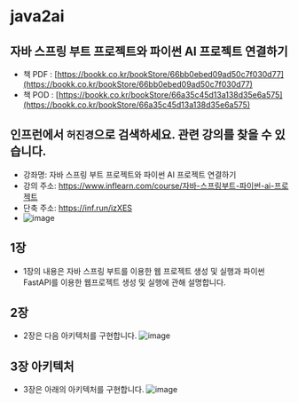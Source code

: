 # java2ai
## 자바 스프링 부트 프로젝트와 파이썬 AI 프로젝트 연결하기
* 책 PDF : [https://bookk.co.kr/bookStore/66bb0ebed09ad50c7f030d77](https://bookk.co.kr/bookStore/66bb0ebed09ad50c7f030d77)
* 책 POD : [https://bookk.co.kr/bookStore/66a35c45d13a138d35e6a575](https://bookk.co.kr/bookStore/66a35c45d13a138d35e6a575)

## 인프런에서 `허진경`으로 검색하세요. 관련 강의를 찾을 수 있습니다.
* 강좌명: 자바 스프링 부트 프로젝트와 파이썬 AI 프로젝트 연결하기
* 강의 주소: https://www.inflearn.com/course/자바-스프링부트-파이썬-ai-프로젝트
* 단축 주소: https://inf.run/izXES
* ![image](https://github.com/user-attachments/assets/5143ad00-6bb7-4a47-b41e-06dede60edfa)


## 1장
* 1장의 내용은 자바 스프링 부트를 이용한 웹 프로젝트 생성 및 실행과 파이썬 FastAPI를 이용한 웹프로젝트 생성 및 실행에 관해 설명합니다.

  
## 2장
* 2장은 다음 아키텍처를 구현합니다.
![image](https://github.com/user-attachments/assets/e1d6623c-83f9-4d86-b054-ee6978c8f7e6)


## 3장 아키텍처
* 3장은 아래의 아키텍처를 구현합니다.
![image](https://github.com/user-attachments/assets/2d392bb9-51af-4c37-8e87-4b55ec2a4bc5)


